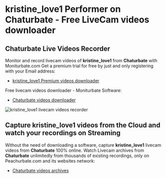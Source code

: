 # kristine_love1 Performer on Chaturbate - Free LiveCam videos downloader

## Chaturbate Live Videos Recorder

Monitor and record livecam videos of **kristine_love1** from **Chaturbate** with Moniturbate.com
Get a premium trial for free by just and only registering with your Email address:
* [kristine_love1 Premium videos downloader](https://moniturbate.com/request-demo-licence-key.html)

Free livecam videos downloader - Moniturbate Software:
* [Chaturbate videos downloader](https://moniturbate.com/moniturbate-download-software.html)

![kristine_love1 livecam videos recorder](https://peachurnet.com/templates/moniturbate-software.png)


## Capture kristine_love1 videos from the Cloud and watch your recordings on Streaming

Without the need of downloading a software, capture **kristine_love1** livecam videos from **Chaturbate** 100% online.
Watch Livecam archives from **Chaturbate** unlimitedly from thousands of existing recordings, only on Peachurbate.com and its websites network:
* [Chaturbate videos archives](https://peachurnet.com/)